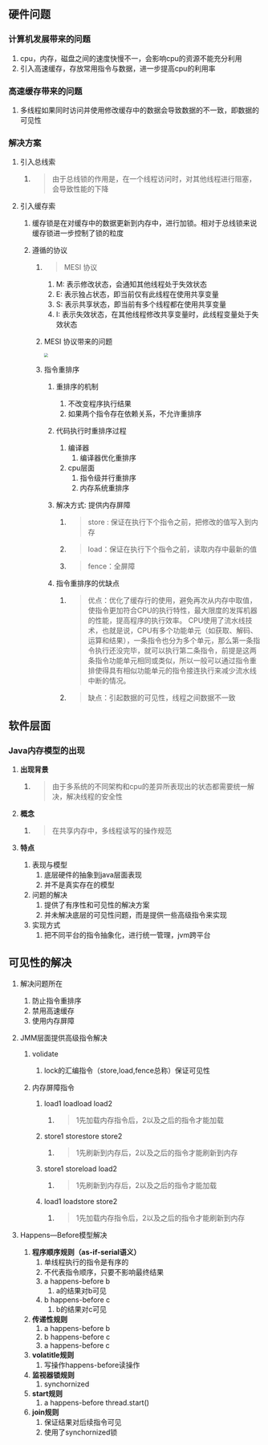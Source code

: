 ## 硬件问题

### 计算机发展带来的问题

1. cpu，内存，磁盘之间的速度快慢不一，会影响cpu的资源不能充分利用
2. 引入高速缓存，存放常用指令与数据，进一步提高cpu的利用率

### 高速缓存带来的问题

1. 多线程如果同时访问并使用修改缓存中的数据会导致数据的不一致，即数据的可见性

### 解决方案

1. 引入总线索

   1. > 由于总线锁的作用是，在一个线程访问时，对其他线程进行阻塞，会导致性能的下降

2. 引入缓存索

   1. 缓存锁是在对缓存中的数据更新到内存中，进行加锁。相对于总线锁来说缓存锁进一步控制了锁的粒度

   2. 遵循的协议

      1. > MESI  协议

         1. M: 表示修改状态，会通知其他线程处于失效状态
         2. E: 表示独占状态，即当前仅有此线程在使用共享变量
         3. S: 表示共享状态，即当前有多个线程都在使用共享变量
         4. I: 表示失效状态，在其他线程修改共享变量时，此线程变量处于失效状态

      2. MESI 协议带来的问题

         <img src="https://raw.githubusercontent.com/YangLiang-SoftWise/images/master/img/MESI协议出现的问题.jpg" style="zoom: 50%;" />

      3. 指令重排序

         1. 重排序的机制

            1. 不改变程序执行结果
            2. 如果两个指令存在依赖关系，不允许重排序

         2. 代码执行时重排序过程

            1. 编译器
               1. 编译器优化重排序
            2. cpu层面
               1. 指令级并行重排序
               2. 内存系统重排序

         3. 解决方式: 提供内存屏障

            1. > store : 保证在执行下个指令之前，把修改的值写入到内存

            2. > load：保证在执行下个指令之前，读取内存中最新的值

            3. > fence：全屏障

         4. 指令重排序的优缺点

            1. > 优点：优化了缓存行的使用，避免再次从内存中取值，使指令更加符合CPU的执行特性，最大限度的发挥机器的性能，提高程序的执行效率。
CPU使用了流水线技术，也就是说，CPU有多个功能单元（如获取、解码、运算和结果），一条指令也分为多个单元，那么第一条指令执行还没完毕，就可以执行第二条指令，前提是这两条指令功能单元相同或类似，所以一般可以通过指令重排使得具有相似功能单元的指令接连执行来减少流水线中断的情况。
   
            2. > 缺点：引起数据的可见性，线程之间数据不一致



## 软件层面

### Java内存模型的出现

1. **出现背景** 
   
   1. > 由于多系统的不同架构和cpu的差异所表现出的状态都需要统一解决，解决线程的安全性
   
2. **概念** 

   1. > 在共享内存中，多线程读写的操作规范

3. **特点**

   1. 表现与模型
      1. 底层硬件的抽象到java层面表现
      2. 并不是真实存在的模型
   2. 问题的解决
      1. 提供了有序性和可见性的解决方案
      2. 并未解决底层的可见性问题，而是提供一些高级指令来实现
   3. 实现方式
      1. 把不同平台的指令抽象化，进行统一管理，jvm跨平台



## 可见性的解决

1. 解决问题所在

   1. 防止指令重排序
   2. 禁用高速缓存
   3. 使用内存屏障

2. JMM层面提供高级指令解决

   1. volidate

      1. lock的汇编指令（store,load,fence总称）保证可见性

   2. 内存屏障指令

      1. load1 loadload load2 

         1. > 1先加载内存指令后，2以及之后的指令才能加载

      2. store1 storestore store2

         1. > 1先刷新到内存后，2以及之后的指令才能刷新到内存

      3. store1 storeload load2

         1. > 1先刷新到内存后，2以及之后的指令才能加载

      4. load1 loadstore store2

         1. > 1先加载内存指令后，2以及之后的指令才能刷新到内存

3. Happens—Before模型解决

   1. **程序顺序规则（as-if-serial语义）**
      1. 单线程执行的指令是有序的
      2. 不代表指令顺序，只要不影响最终结果
      3. a happens-before b 
         1. a的结果对b可见
      4. b happens-before c
         1. b的结果对c可见
   2. **传递性规则**
      1. a happens-before b 
      2. b happens-before c
      3. a happens-before c
   3. **volatitle规则**
      1. 写操作happens-before读操作
   4. **监视器锁规则**
      1. synchornized
   5. **start规则**
      1. a happens-before thread.start()
   6. **join规则**
      1. 保证结果对后续指令可见
      2. 使用了synchornized锁

